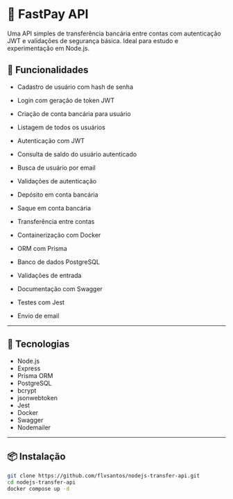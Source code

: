 # 💸 FastPay API

Uma API simples de transferência bancária entre contas com autenticação JWT e validações de segurança básica. Ideal para estudo e experimentação em Node.js.

## 🚀 Funcionalidades

- Cadastro de usuário com hash de senha
- Login com geração de token JWT
- Criação de conta bancária para usuário
- Listagem de todos os usuários
- Autenticação com JWT
- Consulta de saldo do usuário autenticado
- Busca de usuário por email
- Validações de autenticação
- Depósito em conta bancária
- Saque em conta bancária
- Transferência entre contas
- Containerização com Docker
- ORM com Prisma
- Banco de dados PostgreSQL
- Validações de entrada

- Documentação com Swagger
- Testes com Jest
- Envio de email

---

## 🧰 Tecnologias

- Node.js
- Express
- Prisma ORM
- PostgreSQL
- bcrypt
- jsonwebtoken
- Jest
- Docker
- Swagger
- Nodemailer

---

## 📦 Instalação

```bash
git clone https://github.com/flvsantos/nodejs-transfer-api.git
cd nodejs-transfer-api
docker compose up -d
```

